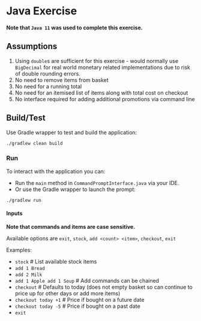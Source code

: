 # Java Exercise

__Note that `Java 11` was used to complete this exercise.__

## Assumptions
  1. Using `double`s are sufficient for this exercise  - would normally use `BigDecimal` for real world monetary related implementations due to risk of double rounding errors.
  2. No need to remove items from basket
  3. No need for a running total
  4. No need for an itemised list of items along with total cost on checkout
  5. No interface required for adding additional promotions via command line
  
## Build/Test

Use Gradle wrapper to test and build the application:

```
./gradlew clean build
```

### Run

To interact with the application you can:
* Run the `main` method in `CommandPromptInterface.java` via your IDE.
* Or use the Gradle wrapper to launch the prompt:

```
./gradlew run
```

#### Inputs

__Note that commands and items are case sensitive.__

Available options are `exit`, `stock`, `add <count> <item>`, `checkout`, `exit`

Examples:
* `stock` # List available stock items
* `add 1 Bread`
* `add 2 Milk`
* `add 1 Apple add 1 Soup` # Add commands can be chained
* `checkout` # Defaults to today (does not empty basket so can continue to price up for other days or add more items)
* `checkout today +1` # Price if bought on a future date
* `checkout today -5` # Price if bought on a past date
* `exit`